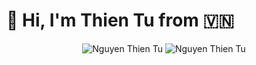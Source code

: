 # 👋  Hi, I'm Thien Tu from :vietnam:

<p align="center">
  <img src="https://github-readme-stats.vercel.app/api?username=thientu995&show_icons=true&hide=prs,issues,contribs&include_all_commits=true&count_private=true&card_width=445" alt="Nguyen Thien Tu" />
  <img src="https://github-readme-stats.vercel.app/api/top-langs/?username=thientu995&layout=compact&count_private=true&card_width=445" alt="Nguyen Thien Tu" />
</p>
